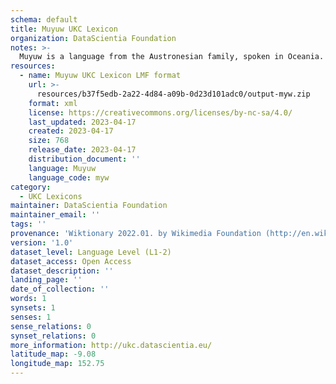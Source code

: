 ```yaml
---
schema: default
title: Muyuw UKC Lexicon
organization: DataScientia Foundation
notes: >-
  Muyuw is a language from the Austronesian family, spoken in Oceania. The UKC Lexicon of Muyuw is represented as a lexico-semantic network. It consists of words, word senses, synsets, as well as sense-level and synset-level relationships.
resources:
  - name: Muyuw UKC Lexicon LMF format
    url: >-
      resources/b37f5edb-2a22-4d84-a09b-0d23d101adc0/output-myw.zip
    format: xml
    license: https://creativecommons.org/licenses/by-nc-sa/4.0/
    last_updated: 2023-04-17
    created: 2023-04-17
    size: 768
    release_date: 2023-04-17
    distribution_document: ''
    language: Muyuw
    language_code: myw
category:
  - UKC Lexicons
maintainer: DataScientia Foundation
maintainer_email: ''
tags: ''
provenance: 'Wiktionary 2022.01. by Wikimedia Foundation (http://en.wiktionary.org); Princeton WordNet 2.1 by Princeton University (https://wordnet.princeton.edu)'
version: '1.0'
dataset_level: Language Level (L1-2)
dataset_access: Open Access
dataset_description: ''
landing_page: ''
date_of_collection: ''
words: 1
synsets: 1
senses: 1
sense_relations: 0
synset_relations: 0
more_information: http://ukc.datascientia.eu/
latitude_map: -9.08
longitude_map: 152.75
---
```

